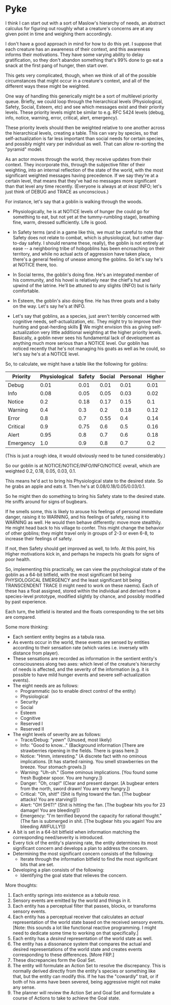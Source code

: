 # Pyke

I think I can start out with a sort of Maslow's hierarchy of needs, an abstract calculus for figuring out roughly what a creature's concerns are at any given point in time and weighing them accordingly.

I don't have a good approach in mind for how to do this yet.  I suppose that each creature has an awareness of their context, and this awareness informs their motivations.  They have some varying ability to delay gratification, so they don't abandon something that's 99% done to go eat a snack at the first pang of hunger, then start over.

This gets very complicated, though, when we think of all of the possible circumstances that might occur in a creature's context, and all of the different ways these might be weighted.

One way of handling this generically might be a sort of multilevel priority queue.  Briefly, we could loop through the hierarchical levels (Physiological, Safety, Social, Esteem, etc) and see which messages exist and their priority levels.  These priority levels might be similar to e.g. RFC 5424 levels (debug, info, notice, warning, error, critical, alert, emergency).

These priority levels should then be weighted relative to one another across the hierarchical levels, creating a table.  This can vary by species, so that self-actualization is far less important than social needs for certain species, and possibly might vary per individual as well.  That can allow re-sorting the "pyramid" model.

As an actor moves through the world, they receive updates from their context.  They incorporate this, through the subjective filter of their weighting, into an internal reflection of the state of the world, with the most significant weighted messages having precedence.  If we say they're at a certain level, that means that they've had no messages more significant than that level any time recently.  (Everyone is always at _at least_ INFO; let's just think of DEBUG and TRACE as unconscious.)

For instance, let's say that a goblin is walking through the woods.  

- Physiologically, he is at NOTICE levels of hunger (he could go for something to eat, but not yet at the tummy-rumbling stage), breathing fine, warm, dressed sufficiently.  Life is good.  

- In Safety terms (and in a game like this, we must be careful to note that Safety does not relate to combat, which is physiological, but rather day-to-day safety.  I should rename these, really), the goblin is not entirely at ease -- a neighboring tribe of hobgoblins has been encroaching on their territory, and while no actual acts of aggression have taken place, there's a general feeling of unease among the goblins.  So let's say he's at NOTICE there, too.

- In Social terms, the goblin's doing fine.  He's an integrated member of his community, and his hovel is relatively near the chief's hut and upwind of the latrine.  He'll be attuned to any slights (INFO) but is fairly comfortable.

- In Esteem, the goblin's also doing fine.  He has three goats and a baby on the way.  Let's say he's at INFO.

- Let's say that goblins, as a species, just aren't terribly concerned with cognitive needs, self-actualization, etc.  They might try to improve their hunting and goat-herding skills 🤔  We might envision this as giving self-actualization very little additional weighting at the higher priority levels.  Basically, a goblin never sees his fundamental lack of development as anything much more serious than a NOTICE level.  Our goblin has noticed recently that he's not managing his goats as well as he could, so let's say he's at a NOTICE level.

So, to calculate, we might have a table like the following for goblins:

| Priority | Physiological | Safety | Social | Personal | Higher |
|--|--|--|--|--|--|
| Debug | 0.01 | 0.01 | 0.01 | 0.01 | 0.01 |
| Info | 0.08 | 0.05 | 0.05 | 0.03 | 0.02 |
| Notice | 0.2 | 0.18 | 0.17 | 0.15 | 0.1 |
| Warning | 0.4 | 0.3 | 0.2 | 0.18 | 0.12 |
| Error | 0.8 | 0.7 | 0.55 | 0.4 | 0.14 |
| Critical | 0.9 | 0.75 | 0.6 | 0.5 | 0.16 |
| Alert | 0.95 | 0.8 | 0.7 | 0.6 | 0.18 |
| Emergency | 1.0 | 0.9 | 0.8 | 0.7 | 0.2 |

(This is just a rough idea, it would obviously need to be tuned considerably.)

So our goblin is at NOTICE/NOTICE/INFO/INFO/NOTICE overall, which are weighted 0.2, 0.18, 0.05, 0.03, 0.1.

This means he'd act to bring his Physiological state to the desired state.  So he grabs an apple and eats it.  Then he's at 0.08/0.18/0.05/0.03/0.1.

So he might then do something to bring his Safety state to the desired state.  He sniffs around for signs of bugbears.

If he smells some, this is likely to arouse his feelings of personal immediate danger, raising it to WARNING, and his feelings of safety, raising it to WARNING as well.  He would then behave differently: move more stealthily.  He might head back to his village to confer.  This might change the behavior of other goblins; they might travel only in groups of 2-3 or even 6-8, to increase their feelings of safety.

If not, then Safety should get improved as well, to Info.  At this point, his Higher motivations kick in, and perhaps he inspects his goats for signs of poor health.

So, implementing this practically, we can view the psychological state of the goblin as a 64-bit bitfield, with the most significant bit being PHYSIOLOGICAL EMERGENCY and the least significant bit being TRANSCENDENT TRACE (I might need to work on these naems).  Each of these has a float assigned, stored within the individual and derived from a species-level prototype, modified slightly by chance, and possibly modified by past experience.

Each turn, the bitfield is iterated and the floats corresponding to the set bits are compared.

Some more thinking:

- Each sentient entity begins as a tabula rasa.
- As events occur in the world, these events are sensed by entities according to their sensation rate (which varies i.e. inversely with distance from player).
- These sensations are recorded as information in the sentient entity's consciousness along two axes: which level of the creature's hierarchy of needs is affected, and the severity of the information (e.g. it is possible to have mild hunger events and severe self-actualization events).
- The eight needs are as follows:
  - Programmatic (so to enable direct control of the entity)
  - Physiological
  - Security
  - Social
  - Esteem
  - Cognitive 
  - Reserved I
  - Reserved II
- The eight levels of severity are as follows:
  - Trace/Debug: "*yawn*" (Unused, most likely)
  - Info: "Good to know..." (Background information [There are strawberries ripening in the fields.  There is grass here.])
  - Notice: "Hmm, interesting." (A discrete fact with no ominous implications. [It has started raining. You smell strawberries on the breeze.  Your stomach growls.])
  - Warning: "Uh-oh." (Some ominous implications. [You found some fresh Bugbear spoor.  You are hungry.])
  - Danger: "Oh, crap!" (Clear and present danger. [A bugbear enters from the north, sword drawn!  You are very hungry.])
  - Critical: "Oh, shit!" (Shit is flying toward the fan. [The bugbear attacks!  You are starving!])
  - Alert: "OH SHIT!" (Shit is hitting the fan. [The bugbear hits you for 23 damage!  You are bleeding!])
  - Emergency: "I'm terrified beyond the capacity for rational thought." (The fan is submerged in shit. [The bugbear hits you again! You are bleeding AWFULLY!])
- A bit is set in a 64-bit bitfield when information matching the corresponding need/severity is introduced.
- Every tick of the entity's planning rate, the entity determines its most significant concern and develops a plan to address the concern.
- Determining the most significant concern consists of the following:
  - Iterate through the information bitfield to find the most significant bits that are set.
- Developing a plan consists of the following:
  - Identifying the goal state that relieves the concern.

More thoughts:

1. Each entity springs into existence as a _tabula rasa_.
2. Sensory events are emitted by the world and things in it.
3. Each entity has a perceptual filter that passes, blocks, or transforms sensory events.
4. Each entity has a perceptual receiver that calculates an _actual_ representation of the world state based on the received sensory events. [Note: this sounds a lot like functional reactive programming.  I might need to dedicate some time to working on that specifically.]
6. Each entity has a _desired_ representation of the world state as well.
7. The entity has a dissonance system that compares the actual and desired representations of the world state and creates events corresponding to these differences. [More FRP.]
8. These discrepancies form the Goal Set.
9. The entity will formulate an Action Set to resolve the discrepancy.  This is normally derived directly from the entity's species or something like that, but the entity can modify this.  If he has the "cowardly" trait, or if both of his arms have been severed, being aggressive might not make any sense.
10. The planner will review the Action Set and Goal Set and formulate a course of Actions to take to achieve the Goal state.
